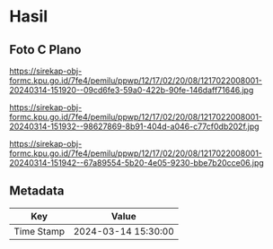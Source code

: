 # Hasil

## Foto C Plano

https://sirekap-obj-formc.kpu.go.id/7fe4/pemilu/ppwp/12/17/02/20/08/1217022008001-20240314-151920--09cd6fe3-59a0-422b-90fe-146daff71646.jpg

https://sirekap-obj-formc.kpu.go.id/7fe4/pemilu/ppwp/12/17/02/20/08/1217022008001-20240314-151932--98627869-8b91-404d-a046-c77cf0db202f.jpg

https://sirekap-obj-formc.kpu.go.id/7fe4/pemilu/ppwp/12/17/02/20/08/1217022008001-20240314-151942--67a89554-5b20-4e05-9230-bbe7b20cce06.jpg


## Metadata

| Key        | Value               |
| ---------- | ------------------- |
| Time Stamp | 2024-03-14 15:30:00 |



